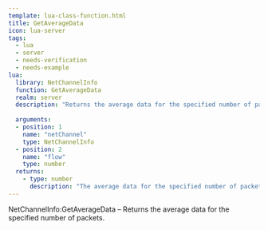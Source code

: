 ```yaml
---
template: lua-class-function.html
title: GetAverageData
icon: lua-server
tags:
  - lua
  - server
  - needs-verification
  - needs-example
lua:
  library: NetChannelInfo
  function: GetAverageData
  realm: server
  description: "Returns the average data for the specified number of packets."
  
  arguments:
  - position: 1
    name: "netChannel"
    type: NetChannelInfo
  - position: 2
    name: "flow"
    type: number
  returns:
    - type: number
      description: "The average data for the specified number of packets."
---
```


<div class="lua__search__keywords">
NetChannelInfo:GetAverageData &#x2013; Returns the average data for the specified number of packets.
</div>
